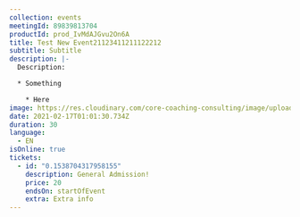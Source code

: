 ```yaml
---
collection: events
meetingId: 89839813704
productId: prod_IvMdAJGvu2On6A
title: Test New Event21123411211122212
subtitle: Subtitle
description: |-
  Description:

  * Something

    * Here
image: https://res.cloudinary.com/core-coaching-consulting/image/upload/v1600804098/ariel-pilotto-a-l0rMCZh2o-unsplash_h5qyvr.jpg
date: 2021-02-17T01:01:30.734Z
duration: 30
language:
  - EN
isOnline: true
tickets:
  - id: "0.1538704317958155"
    description: General Admission!
    price: 20
    endsOn: startOfEvent
    extra: Extra info
---
```

